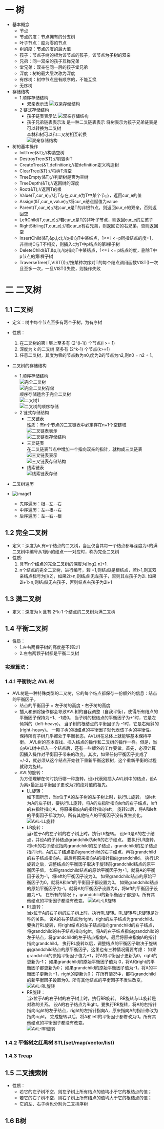 # 一 树
- 基本概念
	- 节点  
	- 节点的度：节点拥有的分支树
	- 叶子节点：度为零的节点
	- 树的度：节点的度的最大值
	- 孩子：节点子树的根为该节点的孩子，该节点为子树的双亲
	- 兄弟：同一双亲的孩子互称兄弟
	- 堂兄弟：双亲在同一层的孩子堂兄弟
	- 深度：树的最大层次称为深度
	- 有序树：树中节点是有顺序的，不能互换
	- 无序树
- 存储结构  
	- 1 顺序存储结构
		- 双亲表示法
![双亲存储结构](https://github.com/OpenSourceStudy12/Data-Structure/blob/master/Image/双亲存储结构.png)
	- 2 链式存储结构  
		- 孩子链表表示法
![双亲存储结构](https://github.com/OpenSourceStudy12/Data-Structure/blob/master/Image/孩子链表存储结构.png)
		- 孩子兄弟链表表示法
		是一种二叉链表表示 
		将树表示为孩子兄弟链表是可以转换为二叉树  
		森林和树可以和二叉树相互转换   
![双亲存储结构](https://github.com/OpenSourceStudy12/Data-Structure/blob/master/Image/孩子--兄弟链表存储结构.png)  
- 树的基本操作  
	- InitTree(&T);//构造空树  
	- DestroyTree(&T);//销毁树T  
	- CreateTree(&T,definition);//按definition定义构造树  
	- ClearTree(&T);//将树T清空  
	- TreeEmpty(&T);//判断树是否为空树  
	- TreeDepth(&T);//返回树的深度  
	- Root(&T);//返回T的根   
	- Value(T,cur_e);//若T存在,cur_e为T中某个节点，返回cur_e的值  
	- Assign(&T,cur_e,value);//将cur_e结点赋值为value  
	- Parent(T,cur_e);//若cur_e是T的非根节点，则返回cur_e的双亲，否则返回空    
	- LeftChild(T,cur_e);//若cur_e是T的非叶子节点，则返回cur_e的左孩子  
	- RightSibling(T,cur_e);//若cur_e有右兄弟，则返回它的右兄弟，否则返回空  
	- InsertChild(&T,&p,i,c);//p指向T中某结点，1<= i <=p所指结点的度+1，非空树C与T不相交，则插入c为T中p结点的第i棵子树  
	- DeleteChild(&T,&p,i);//p指向T中某结点，1<= i <= p结点的度，删除T中p节点的第i棵子树   
	- TraverseTree(T,VIST());//按某种次序对T的每个结点调用函数VIST()一次且至多一次，一旦VIST()失败，则操作失败  
	
# 二 二叉树
## 1.1 二叉树
- 定义：树中每个节点至多有两个子树，为有序树
- 性质：  
  1. 在二叉树的第 i 层上至多有 (2^(i-1)) 个节点(i >= 1)
  2. 深度为 k 的二叉树 至多有 (2^k-1) 个节点(k>=1)
  3. 任意二叉树，其度为零的节点数为n0,度为2的节点为n2,则n0 = n2 + 1。  
    
- 二叉树的存储结构  
  - 1 顺序存储结构  
![完全二叉树](https://github.com/OpenSourceStudy12/Data-Structure/blob/master/Image/完全二叉树.png)  
![完全二叉树存储](https://github.com/OpenSourceStudy12/Data-Structure/blob/master/Image/完全二叉树存储.png)  
	 顺序存储适合于完全二叉树  
![二叉树1](https://github.com/OpenSourceStudy12/Data-Structure/blob/master/Image/二叉树1.png)   
![二叉树的顺序存储](https://github.com/OpenSourceStudy12/Data-Structure/blob/master/Image/二叉树的顺序存储.png)   
  - 2 链式存储结构  
  	- 二叉链表  
  		性质：有n个节点的二叉链表中必定存在n+1个空链域  
![二叉链表表示](https://github.com/OpenSourceStudy12/Data-Structure/blob/master/Image/二叉链表表示.png)  
![二叉链表存储结构](https://github.com/OpenSourceStudy12/Data-Structure/blob/master/Image/二叉链表存储结构.png)
  	- 三叉链表  
  	在二叉链表节点中增加一个指向双亲的指针，就构成三叉链表  
![三叉链表表示](https://github.com/OpenSourceStudy12/Data-Structure/blob/master/Image/三叉链表表示.png)  
![三叉链表存储结构](https://github.com/OpenSourceStudy12/Data-Structure/blob/master/Image/三叉链表存储结构.png)
  	- 线索链表  
![线索链表存储](https://github.com/OpenSourceStudy12/Data-Structure/blob/master/Image/线索链表存储.png) 	
	
- 二叉树遍历  
- ![image1](https://github.com/OpenSourceStudy12/Data-Structure/blob/master/Image/image1.jpg)

  - 先序遍历：根--左--右    
  - 中序遍历：左--根--右  
  - 后序遍历：左--右--根  

## 1.2 完全二叉树
- 定义：深度为k,有n个结点的二叉树，当且仅当其每一个结点都与深度为k的满二叉树中编号从1到n的结点一一对应时，称为完全二叉树
- 性质:
	1. 具有n个结点的完全二叉树的深度为[log2 n]+1.
	2. n个结点的完全二叉树，进行编号，若i=1,则结点i是根结点，若i>1,则其双亲结点标号为[i/2]，如果2i>n,则结点i无左孩子，否则其左孩子为2i. 如果2i+1>n,则结点i无右孩子，否则结点右孩子为2i+1

## 1.3 满二叉树
- 定义：深度为 k 且有 2^k-1 个结点的二叉树为满二叉树

## 1.4 平衡二叉树   
- 性质：  
	- 1.左右两棵子树的高度差不超过1
	- 2.左右两颗子树都是平衡二叉树
### 实现算法：   
### 1.4.1 平衡树之 AVL 树   
- AVL树是一种特殊类型的二叉树，它的每个结点都保存一份额外的信息：结点的平衡因子。
	- 结点的平衡因子 = 左子树的高度 - 右子树的高度  
	- 插入和删除操作都会导致AVL树的自我调整（自我平衡），使得所有结点的平衡因子保持为+1、-1或0。
		当子树的根结点的平衡因子为+1时，它是左倾斜的（left-heavy)。
		当子树的根结点的平衡因子为 -1时，它是右倾斜的(right-heavy)。
		一颗子树的根结点的平衡因子就代表该子树的平衡性。
		保持所有子树几乎都处于平衡状态，AVL树在总体上就能够基本保持平衡。
		AVL树的基本查找、插入结点的操作和二叉树的操作一样。但是，当向AVL树中插入一个结点后，还有一些额外的工作要做。首先，必须计算因插入操作对平衡因子带来的改变。其次，如果任何平衡因子变成了+/-2，就必须从这个结点开始往下重新平衡这颗树，这个重新平衡的过程就称为旋转。
	- AVL的旋转：  
		为方便理解在何时执行哪一种旋转，设x代表刚插入AVL树中的结点，设A为离x最近且平衡因子更改为2的绝对值的祖先。  
	   	- LL旋转：  
			如下图所示，当x位于A的左子树的左子树上时，执行LL旋转。
			设left为A的左子树，要执行LL旋转，将A的左指针指向left的右子结点，left的右指针指向A，将原来指向A的指针指向left。
			旋转过后，将A和left的平衡因子都改为0。所有其他结点的平衡因子没有发生变化。  
![AVL-LL旋转](https://github.com/OpenSourceStudy12/Data-Structure/blob/master/Image/AVL-LL旋转.png)  
	    - LR旋转：  
			当x位于A的左子树的右子树上时，执行LR旋转。
			设left是A的左子结点，并设A的子孙结点grandchild为left的右子结点。
			要执行LR旋转，将left的右子结点指向grandchild的左子结点，grandchild的左子结点指向left，A的左子结点指向grandchild的右子结点，再将grandchild的右子结点指向A，最后将原来指向A的指针指向grandchild。
			执行LR旋转之后，调整结点的平衡因子取决于旋转前grandchild结点的原平衡因子值。
			如果grandchild结点的原始平衡因子为+1，就将A的平衡因子设为-1，将left的平衡因子设为0。
			如果grandchild结点的原始平衡因子为0，就将A和left的平衡因子都设置为0。
			如果grandchild结点的原始平衡因子为-1，就将A的平衡因子设置为0，将left的平衡因子设置为+1。
			在所有的情况下，grandchild的新平衡因子都是0。所有其他结点的平衡因子都没有改变。
![AVL-LR旋转](https://github.com/OpenSourceStudy12/Data-Structure/blob/master/Image/AVL-LR旋转.png)  
		- RL旋转：  
			当x位于A的右子树的左子树上时，执行RL旋转。RL旋转与LR旋转是对称的关系。
			设A的右子结点为right，right的左子结点为grandchild。要执行RL旋转，将right结点的左子结点指向grandchild的右子结点，将grandchild的右子结点指向right，将A的右子结点指向grandchild的左子结点，将grandchild的左子结点指向A，最后将原来指向A的指针指向grandchild。
			执行RL旋转以后，调整结点的平衡因子取决于旋转前grandchild结点的原平衡因子。这里也有三种情况需要考虑：
			如果grandchild的原始平衡因子值为+1，将A的平衡因子更新为0，right的更新为-1；
			如果grandchild的原始平衡因子值为  0，将A和right的平衡因子都更新为0；
			如果grandchild的原始平衡因子值为-1，将A的平衡因子更新为+1，right的更新为0；
			在所有情况中，都将grandchild的新平衡因子设置为0。所有其他结点的平衡因子不发生改变。    
![AVL-RL旋转](https://github.com/OpenSourceStudy12/Data-Structure/blob/master/Image/AVL-RL旋转.png)    
		- RR旋转：   
			当x位于A的右子树的右子树上时，执行RR旋转。
			RR旋转与LL旋转是对称的关系。
			设A的右子结点为Right。要执行RR旋转，将A的右指针指向right的左子结点，right的左指针指向A，原来指向A的指针修改为指向right。
			完成旋转以后，将A和left的平衡因子都修改为0。所有其他结点的平衡因子都没有改变。    
![AVL-RR旋转](https://github.com/OpenSourceStudy12/Data-Structure/blob/master/Image/AVL-RR旋转.png)   
### 1.4.2 平衡树之红黑树 STL(set/map/vector/list)  
### 1.4.3 Treap
 
## 1.5 二叉搜索树  
- 性质：  
	- 若它的左子树不空，则左子树上所有结点的值均小于它的根结点的值；   
	- 若它的右子树不空，则右子树上所有结点的值均大于它的根结点的值；   
	- 它的左、右子树也分别为二叉排序树    
## 1.6 B树  



 
